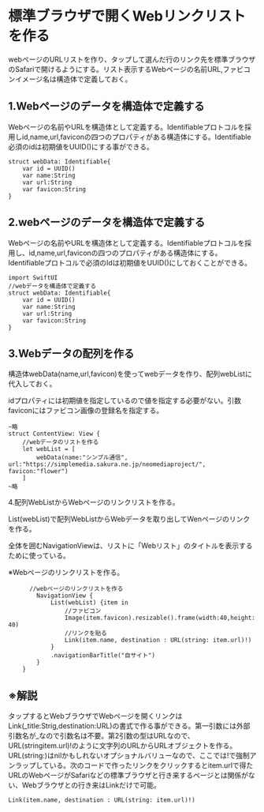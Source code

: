 # 標準ブラウザで開くWebリンクリストを作る

webページのURLリストを作り、タップして選んだ行のリンク先を標準ブラウザのSafariで開けるようにする。リスト表示するWebページの名前URL,ファビコンイメージ名は構造体で定義しておく。

  

## 1.Webページのデータを構造体で定義する

Webページの名前やURLを構造体として定義する。Identifiableプロトコルを採用しid,name,url,faviconの四つのプロパティがある構造体にする。Identifiable必須のidは初期値をUUID()にする事ができる。

  

  

    struct webData: Identifiable{
        var id = UUID()
        var name:String
        var url:String
        var favicon:String
    }
    
    

  

## 2.webページのデータを構造体で定義する

Webページの名前やURLを構造体として定義する。Identifiableプロトコルを採用し、id,name,url,faviconの四つのプロパティがある構造体にする。Identifiableプロトコルで必須のIdは初期値をUUID()にしておくことができる。

    import SwiftUI
    //webデータを構造体で定義する
    struct webData: Identifiable{
        var id = UUID()
        var name:String
        var url:String
        var favicon:String
    }

  

  

## 3.Webデータの配列を作る

構造体webData(name,url,favicon)を使ってwebデータを作り、配列webListに代入しておく。

idプロパティには初期値を指定しているので値を指定する必要がない。引数faviconにはファビコン画像の登録名を指定する。

    ~略
    struct ContentView: View {
        //webデータのリストを作る
        let webList = [
            webData(name:"シンプル通信", url:"https://simplemedia.sakura.ne.jp/neomediaproject/", favicon:"flower")
        ]
    ~略

  

4.配列WebListからWebページのリンクリストを作る。

List(webList)で配列WebListからWebデータを取り出してWenページのリンクを作る。

全体を囲むNavigationViewは、リストに「Webリスト」のタイトルを表示するために使っている。

※Webページのリンクリストを作る。

          //webページのリンクリストを作る
            NavigationView {
                List(webList) {item in
                    //ファビコン
                    Image(item.favicon).resizable().frame(width:40,height: 40)
                    //リンクを貼る
                    Link(item.name, destination : URL(string: item.url)!)
                }
                .navigationBarTitle("自サイト")
            }
        }
    
    

  

## ※解説

タップするとWebブラウザでWebページを開くリンクはLink(\_title:Strig,destination:URL)の書式で作る事ができる。第一引数には外部引数名が\_なので引数名は不要。第2引数の型はURLなので、URL(stringitem.url)!のように文字列のURLからURLオブジェクトを作る。URL(string:)はnilかもしれないオプショナルバリューなので、ここでは!で強制アンラップしている。次のコードで作ったリンクをクリックするとitem.urlで得たURLのWebページがSafariなどの標準ブラウザと行き来するページとは関係がない、Webブラウザとの行き来はLinkだけで可能。

    Link(item.name, destination : URL(string: item.url)!)